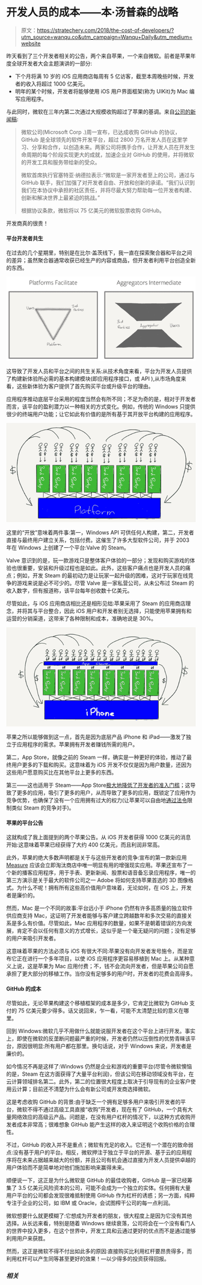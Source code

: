 # 开发人员的成本——本·汤普森的战略

> 原文：<https://stratechery.com/2018/the-cost-of-developers/?utm_source=wanqu.co&utm_campaign=Wanqu+Daily&utm_medium=website>

昨天看到了三个开发者相关的公告，两个来自苹果，一个来自微软。前者是苹果年度全球开发者大会主题演讲的一部分:

*   下个月将满 10 岁的 iOS 应用商店每周有 5 亿访客，截至本周晚些时候，开发者的收入将超过 1000 亿美元。
*   明年的某个时候，开发者将能够使用 iOS 用户界面框架(称为 UIKit)为 Mac 编写应用程序。

与此同时，微软在三年内第二次通过大规模收购超过了苹果的基调。来自[公司的新闻稿](https://news.microsoft.com/2018/06/04/microsoft-to-acquire-github-for-7-5-billion/):

> 微软公司(Microsoft Corp .)周一宣布，已达成收购 GitHub 的协议，GitHub 是全球领先的软件开发平台，超过 2800 万名开发人员在这里学习、分享和合作，以创造未来。两家公司将携手合作，让开发人员在开发生命周期的每个阶段实现更大的成就，加速企业对 GitHub 的使用，并将微软的开发工具和服务带给新的受众。
> 
> 微软首席执行官塞特亚·纳德拉表示:“微软是一家开发者至上的公司，通过与 GitHub 联手，我们加强了对开发者自由、开放和创新的承诺。“我们认识到我们在本协议中承担的社区责任，并将尽最大努力帮助每一位开发者构建、创新和解决世界上最紧迫的挑战。”
> 
> 根据协议条款，微软将以 75 亿美元的微软股票收购 GitHub。

开发商真的很贵！

#### 平台开发者共生

在过去的几个星期里，特别是在比尔·盖茨线下，我一直在探索聚合器和平台之间的差异；虽然聚合器通常收获已经生产的内容或商品，但开发者利用平台创造全新的东西。

![Platforms facilitate while aggregators intermediate](img/ccaf7d02a6ab1480f5928a544d4877a9.png)

这导致了开发人员和平台之间的共生关系:从技术角度来看，平台为开发人员提供了构建新体验所必需的基本构建模块(即应用程序接口，或 API ),从市场角度来看，这些新体验为客户提供了首先购买平台或升级平台的理由。

应用程序推动底层平台采用的程度当然会有所不同；不足为奇的是，相对于开发者而言，该平台的盈利潜力以一种相关的方式变化。例如，传统的 Windows 只提供很少的终端用户功能；让它如此有价值的是所有基于其开放平台构建的应用程序。

![Windows was an open platform](img/124fc79c8c82eed1895c52d146da01e9.png)

这里的“开放”意味着两件事:第一，Windows API 可供任何人构建，第二，开发者直接与最终用户建立关系，包括付费。这催生了许多大型软件公司，并于 2003 年在 Windows 上创建了一个平台:Valve 的 Steam。

Valve 意识到的是，玩一款游戏只是整体客户体验的一部分；发现和购买游戏的体验也很重要，安装和升级过程也是如此。此外，这些客户痛点也是开发人员的痛点；例如，开发 Steam 的最初动力是让玩家一起升级的困难，这对于玩家在线竞争的游戏来说是必不可少的。尽管 Valve 是一家私营公司，从未公布过 Steam 的收入数字，但有报道称，该平台每年创收数十亿美元。

尽管如此，与 iOS 应用商店相比还是相形见绌:苹果采用了 Steam 的应用商店理念，并将其与平台整合，因此 iOS 用户和开发者别无选择，只能使用苹果拥有和运营的分销渠道，这带来了各种限制和成本，准确地说是 30%。

![The iPhone platform with an intermediation layer](img/d3f48119b47950f21166558811196414.png)

苹果之所以能够做到这一点，首先是因为底层产品 iPhone 和 iPad——激发了独立于应用程序的需求。苹果拥有开发者赚钱所需的用户。

第二，App Store，就像之前的 Steam 一样，确实是一种更好的体验，推动了最终用户更多的下载和购买。这意味着为 iOS 开发不仅仅是因为用户数量，还因为这些用户愿意购买比在其他平台上更多的东西。

第三——这也适用于 Steam——App Store[极大地降低了开发者的准入门槛](https://stratechery.com/2013/friction/)；这导致了更多的应用，吸引了更多的用户，从而导致了更多的应用，既锁定了应用作为竞争优势，也确保了没有一个应用拥有过大的权力(让苹果可以自由地[通过法令](https://www.theverge.com/2018/5/24/17392470/apple-rejects-valve-steam-link-app-store-ios-game-steaming)限制类似 Steam 的竞争对手)。

#### 苹果的平台公告

这就构成了我上面提到的两个苹果公告。从 iOS 开发者获得 1000 亿美元的消息开始:这意味着苹果已经获得了大约 400 亿美元，而且利润非常高。

此外，苹果的绝大多数声明都是关于与这些开发者的竞争:宣布的第一款新应用 [Measure](https://www.macrumors.com/2018/06/04/apple-ar-measuring-app/) 应该会立即淘汰商店中唯一明显有用的增强现实应用。苹果还宣布了一个新的播客应用程序，用于手表、更新新闻、股票和语音备忘录应用程序，唯一的第三方演示是关于最大的软件公司之一 Adobe 将如何支持苹果首选的 3D 图像格式。为什么不呢！拥有所有这些高价值用户意味着，无论如何，在 iOS 上，开发者是廉价的。

然而，Mac 是一个不同的故事:平台远小于 iPhone 仍然有许多高质量的独立软件供应商支持 Mac，这证明了开发者能够与客户建立跨越数年和多次交易的直接关系是多么有价值。尽管如此，Mac 应用程序的数量，如果不是朝着错误的方向发展，肯定不会以任何有意义的方式增长，这似乎是一个毫无疑问的问题；没有足够的用户来吸引开发者。

这意味着苹果的方法必须与 iOS 有很大不同:苹果没有向开发者发号施令，而是宣布它正在进行一个多年项目，以使 iOS 应用程序更容易移植到 Mac 上。从某种意义上说，这是苹果为 Mac 应用付费；不，钱不会流向开发者，但是苹果公司自愿承担了更大部分的移植工作。当你没有足够多的用户时，开发者的花费会高得多。

#### GitHub 的成本

尽管如此，无论苹果构建这个移植框架的成本是多少，它肯定比微软为 GitHub 支付的 75 亿美元要少得多。话又说回来，乍一看，可能不太清楚比较的意义在哪里。

回到 Windows:微软几乎不用做什么就能说服开发者在这个平台上进行开发。事实上，即使在微软的反垄断问题最严重的时候，开发者仍然以压倒性的优势青睐该平台，原因很明显:所有用户都在那里。换句话说，对于 Windows 来说，开发者是廉价的。

如今情况不再是这样了:Windows 仍然是企业和游戏的重要平台(尽管令微软懊恼的是，Steam 在这方面获得了大量平台利润)，但该公司在移动领域没有平台，在云计算领域排名第二。此外，第二的位置很大程度上取决于引导现有的企业客户使用云计算；目前还不清楚为什么会有新公司或开发商选择微软。

这是考虑收购 GitHub 的背景:由于缺乏一个拥有足够多用户来吸引开发者的平台，微软不得不通过高级工具直接“收购”开发者，现在有了 GitHub，一个具有大量网络效应的高级云产品。问题是，在没有用户杠杆的情况下，以这种方式收购开发者成本非常高；很难想象 GitHub 能产生这样的收入来证明这个收购价格的合理性。

不过，GitHub 的收入并不是重点；微软有充足的收入。它还有一个潜在的致命弱点:没有基于用户的平台。相反，微软押注于独立于平台的开源、基于云的应用程序将在未来占据越来越大的份额，并且公司有机会通过直接为开发人员提供卓越的用户体验而不是简单地对他们施加影响来赢得未来。

顺便说一下，这正是为什么微软是 GitHub 的最佳收购者，GitHub 是一家已经筹集了 3.5 亿美元风险资本的公司，可能不会成为一个独立的实体。任何拥有大量用户平台的公司都会发现很难抵制使用 GitHub 作为杠杆的诱惑；另一方面，纯粹专注于企业的公司，如 IBM 或 Oracle，会试图榨干公司的每一点利润。

微软想要什么就更模糊了:它想成为开发者的朋友，很大程度上是因为它没有其他选择。从长远来看，特别是随着 Windows 继续衰落，公司将会在一个没有看门人的世界中投入更多，在这个世界中，开发工具和云通过更好的优点而不是通过能够利用用户来获胜。

然而，这正是微软不得不付出如此多的原因:直接购买比利用杠杆要昂贵得多，而利用杠杆可以产生同等甚至更好的效果！—以少得多的投资获得回报。

### *相关*